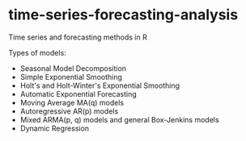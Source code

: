 # time-series-forecasting-analysis
Time series and forecasting methods in R

Types of models:
* Seasonal Model Decomposition
* Simple Exponential Smoothing
* Holt's and Holt-Winter's Exponential Smoothing
* Automatic Exponential Forecasting
* Moving Average MA(q) models
* Autoregressive AR(p) models
* Mixed ARMA(p, q) models and general Box-Jenkins models
* Dynamic Regression
